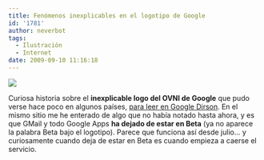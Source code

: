 ```yaml
---
title: Fenómenos inexplicables en el logotipo de Google
id: '1781'
author: neverbot
tags:
  - Ilustración
  - Internet
date: 2009-09-10 11:16:18
---
```


[![](./go_gle.gif)](http://google.dirson.com/post/4390-fenomenos-inexplicables/)

Curiosa historia sobre el **inexplicable logo del OVNI de Google** que pudo verse hace poco en algunos países, [para leer en Google Dirson](http://google.dirson.com/post/4390-fenomenos-inexplicables/). En el mismo sitio me he enterado de algo que no había notado hasta ahora, y es que GMail y todo Google Apps **ha dejado de estar en Beta** (ya no aparece la palabra Beta bajo el logotipo). Parece que funciona así desde julio... y curiosamente cuando deja de estar en Beta es cuando empieza a caerse el servicio.